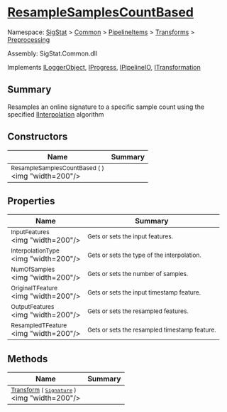# [ResampleSamplesCountBased](./ResampleSamplesCountBased.md)

Namespace: [SigStat]() > [Common](./../../../README.md) > [PipelineItems]() > [Transforms]() > [Preprocessing](./README.md)

Assembly: SigStat.Common.dll

Implements [ILoggerObject](./../../../ILoggerObject.md), [IProgress](./../../../Helpers/IProgress.md), [IPipelineIO](./../../../Pipeline/IPipelineIO.md), [ITransformation](./../../../ITransformation.md)

## Summary
Resamples an online signature to a specific sample count using the specified [IInterpolation](https://github.com/hargitomi97/sigstat/blob/master/docs/md/SigStat/Common/PipelineItems/Transforms/Preprocessing/IInterpolation.md) algorithm

## Constructors

| Name | Summary | 
| --- | --- | 
| <sub>ResampleSamplesCountBased (  )</sub><div style="pointer-events: none; cursor: default;"><img "width=200"/></div>| <sub></sub>| <br>


## Properties

| Name | Summary | 
| --- | --- | 
| <sub>InputFeatures</sub><div style="pointer-events: none; cursor: default;"><img "width=200"/></div>| <sub>Gets or sets the input features.</sub>| <br>
| <sub>InterpolationType</sub><div style="pointer-events: none; cursor: default;"><img "width=200"/></div>| <sub>Gets or sets the type of the interpolation. <seealso cref="T:SigStat.Common.PipelineItems.Transforms.Preprocessing.IInterpolation" /></sub>| <br>
| <sub>NumOfSamples</sub><div style="pointer-events: none; cursor: default;"><img "width=200"/></div>| <sub>Gets or sets the number of samples.</sub>| <br>
| <sub>OriginalTFeature</sub><div style="pointer-events: none; cursor: default;"><img "width=200"/></div>| <sub>Gets or sets the input timestamp feature.</sub>| <br>
| <sub>OutputFeatures</sub><div style="pointer-events: none; cursor: default;"><img "width=200"/></div>| <sub>Gets or sets the resampled  features.</sub>| <br>
| <sub>ResampledTFeature</sub><div style="pointer-events: none; cursor: default;"><img "width=200"/></div>| <sub>Gets or sets the resampled timestamp feature.</sub>| <br>


## Methods

| Name | Summary | 
| --- | --- | 
| <sub>[Transform](./Methods/ResampleSamplesCountBased-100663829.md) ( [`Signature`](./../../../Signature.md) )</sub><div style="pointer-events: none; cursor: default;"><img "width=200"/></div>| <sub></sub>| <br>


